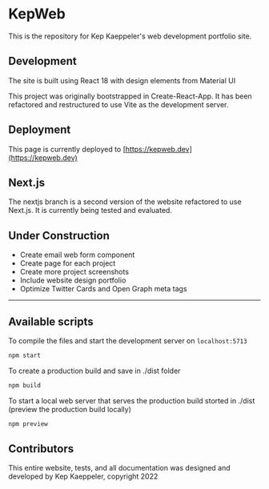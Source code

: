 # KepWeb

This is the repository for Kep Kaeppeler's web development portfolio site.

## Development

The site is built using React 18 with design elements from Material UI

This project was originally bootstrapped in Create-React-App. It has been refactored and restructured to use Vite as the development server.

## Deployment

This page is currently deployed to
[https://kepweb.dev](https://kepweb.dev)

## Next.js

The nextjs branch is a second version of the website refactored to use Next.js. It is currently being tested and evaluated.

## Under Construction

- Create email web form component
- Create page for each project
- Create more project screenshots
- Include website design portfolio
- Optimize Twitter Cards and Open Graph meta tags

---

## Available scripts

To compile the files and start the development server on `localhost:5713`

```bash
npm start
```

To create a production build and save in ./dist folder

```bash
npm build
```

To start a local web server that serves the production build storted in ./dist (preview the production build locally)

```bash
npm preview
```

## Contributors

This entire website, tests, and all documentation was designed and developed by Kep Kaeppeler, copyright 2022
